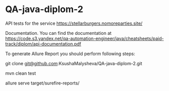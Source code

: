 # QA-java-diplom-2
API tests for the service https://stellarburgers.nomoreparties.site/

Documentation. You can find the documentation at https://code.s3.yandex.net/qa-automation-engineer/java/cheatsheets/paid-track/diplom/api-documentation.pdf

To generate Allure Report you should perform following steps:

git clone git@github.com:KsushaMalysheva/QA-java-diplom-2.git

mvn clean test

allure serve target/surefire-reports/
